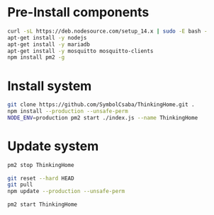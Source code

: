 # Pre-Install components
 ```sh
 curl -sL https://deb.nodesource.com/setup_14.x | sudo -E bash -
 apt-get install -y nodejs
 apt-get install -y mariadb
 apt-get install -y mosquitto mosquitto-clients
 npm install pm2 -g
 ```

# Install system
 ```sh
 git clone https://github.com/SymbolCsaba/ThinkingHome.git .  
 npm install --production --unsafe-perm  
 NODE_ENV=production pm2 start ./index.js --name ThinkingHome
 ```

# Update system
 ```sh
 pm2 stop ThinkingHome  
   
 git reset --hard HEAD  
 git pull  
 npm update --production --unsafe-perm  
   
 pm2 start ThinkingHome  
```
